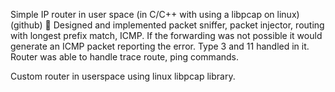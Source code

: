 Simple IP router in user space (in C/C++ with using a libpcap on linux) (github)
 Designed and implemented packet sniffer, packet injector, routing with longest prefix match, ICMP. If the forwarding was not possible it would generate an ICMP packet reporting the error. Type 3 and 11 handled in it. Router was able to handle trace route, ping commands.

Custom router in userspace using linux libpcap library.

